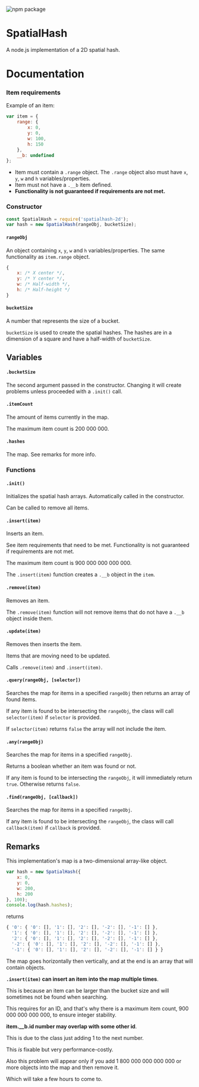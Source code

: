 ![npm package](https://nodei.co/npm/spatialhash-2d.png?downloads=true&downloadRank=true&stars=true)

# SpatialHash
A node.js implementation of a 2D spatial hash.

# Documentation

### Item requirements
Example of an item:

```js
var item = {
    range: {
        x: 0,
        y: 0,
        w: 100,
        h: 150
    },
    __b: undefined
};
```

- Item must contain a `.range` object. The `.range` object also must have `x`, `y`, `w` and `h` variables/properties.
- Item must not have a `.__b` item defined.
- **Functionality is not guaranteed if requirements are not met.**

### Constructor

```js
const SpatialHash = require('spatialhash-2d');
var hash = new SpatialHash(rangeObj, bucketSize);
```

#### `rangeObj`

An object containing `x`, `y`, `w` and `h` variables/properties. The same functionality as `item.range` object.
```js
{
    x: /* X center */,
    y: /* Y center */,
    w: /* Half-width */,
    h: /* Half-height */
}
```

#### `bucketSize`

A number that represents the size of a bucket.

`bucketSize` is used to create the spatial hashes. The hashes are in a dimension of a square and have a half-width of `bucketSize`.

## Variables

#### `.bucketSize`

The second argument passed in the constructor. Changing it will create problems unless proceeded with a `.init()` call.

#### `.itemCount`

The amount of items currently in the map.

The maximum item count is 200 000 000.

#### `.hashes`

The map. See remarks for more info.

### Functions

#### `.init()`

Initializes the spatial hash arrays. Automatically called in the constructor.

Can be called to remove all items.

#### `.insert(item)`

Inserts an item.

See item requirements that need to be met. Functionality is not guaranteed if requirements are not met.

The maximum item count is 900 000 000 000 000.

The `.insert(item)` function creates a `.__b` object in the `item`.

#### `.remove(item)`

Removes an item.

The `.remove(item)` function will not remove items that do not have a `.__b` object inside them.

#### `.update(item)`

Removes then inserts the item.

Items that are moving need to be updated.

Calls `.remove(item)` and `.insert(item)`.

#### `.query(rangeObj, [selector])`

Searches the map for items in a specified `rangeObj` then returns an array of found items.

If any item is found to be intersecting the `rangeObj`, the class will call `selector(item)` if `selector` is provided.

If `selector(item)` returns `false` the array will not include the item.

#### `.any(rangeObj)`

Searches the map for items in a specified `rangeObj`.

Returns a boolean whether an item was found or not.

If any item is found to be intersecting the `rangeObj`, it will immediately return `true`. Otherwise returns `false`.

#### `.find(rangeObj, [callback])`

Searches the map for items in a specified `rangeObj`.

If any item is found to be intersecting the `rangeObj`, the class will call `callback(item)` if `callback` is provided.

## Remarks

This implementation's map is a two-dimensional array-like object.

```js
var hash = new SpatialHash({
    x: 0,
    y: 0,
    w: 200,
    h: 200
}, 100);
console.log(hash.hashes);
```

returns

```js
{ '0': { '0': [], '1': [], '2': [], '-2': [], '-1': [] },
  '1': { '0': [], '1': [], '2': [], '-2': [], '-1': [] },
  '2': { '0': [], '1': [], '2': [], '-2': [], '-1': [] },
  '-2': { '0': [], '1': [], '2': [], '-2': [], '-1': [] },
  '-1': { '0': [], '1': [], '2': [], '-2': [], '-1': [] } }
```

The map goes horizontally then vertically, and at the end is an array that will contain objects.

**`.insert(item)` can insert an item into the map multiple times**.

This is because an item can be larger than the bucket size and will sometimes not be found when searching.

This requires for an ID, and that's why there is a maximum item count, 900 000 000 000 000, to ensure integer stability.

**item.__b.id number may overlap with some other id**.

This is due to the class just adding 1 to the next number.

This *is* fixable but very performance-costly.

Also this problem will appear only if you add 1 800 000 000 000 000 or more objects into the map and then remove it.

Which will take a few hours to come to.
